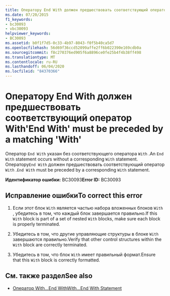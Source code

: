 ```yaml
---
title: Оператору End With должен предшествовать соответствующий оператор With
ms.date: 07/20/2015
f1_keywords:
- bc30093
- vbc30093
helpviewer_keywords:
- BC30093
ms.assetid: b0f1f7d5-0c33-4b97-8043-f0f5b40ca5d7
ms.openlocfilehash: 56d69f36ccd52099affe2ff6b022390e169cdb0a
ms.sourcegitcommit: f8c270376ed905f6a8896ce0fe25b4f4b38ff498
ms.translationtype: MT
ms.contentlocale: ru-RU
ms.lasthandoff: 06/04/2020
ms.locfileid: "84370366"
---
```

# <a name="end-with-must-be-preceded-by-a-matching-with"></a><span data-ttu-id="ab892-102">Оператору End With должен предшествовать соответствующий оператор With</span><span class="sxs-lookup"><span data-stu-id="ab892-102">'End With' must be preceded by a matching 'With'</span></span>
<span data-ttu-id="ab892-103">Оператор `End With` указан без соответствующего оператора `With` .</span><span class="sxs-lookup"><span data-stu-id="ab892-103">An `End With` statement occurs without a corresponding `With` statement.</span></span> <span data-ttu-id="ab892-104">Оператору`End With` должен предшествовать соответствующий оператор `With` .</span><span class="sxs-lookup"><span data-stu-id="ab892-104">`End With` must be preceded by a corresponding `With` statement.</span></span>  
  
 <span data-ttu-id="ab892-105">**Идентификатор ошибки:** BC30093</span><span class="sxs-lookup"><span data-stu-id="ab892-105">**Error ID:** BC30093</span></span>  
  
## <a name="to-correct-this-error"></a><span data-ttu-id="ab892-106">Исправление ошибки</span><span class="sxs-lookup"><span data-stu-id="ab892-106">To correct this error</span></span>  
  
1. <span data-ttu-id="ab892-107">Если этот блок `With` является частью набора вложенных блоков `With` , убедитесь в том, что каждый блок завершается правильно.</span><span class="sxs-lookup"><span data-stu-id="ab892-107">If this `With` block is part of a set of nested `With` blocks, make sure each block is properly terminated.</span></span>  
  
2. <span data-ttu-id="ab892-108">Убедитесь в том, что другие управляющие структуры в блоке `With` завершаются правильно.</span><span class="sxs-lookup"><span data-stu-id="ab892-108">Verify that other control structures within the `With` block are correctly terminated.</span></span>  
  
3. <span data-ttu-id="ab892-109">Убедитесь в том, что блок `With` имеет правильный формат.</span><span class="sxs-lookup"><span data-stu-id="ab892-109">Ensure that this `With` block is correctly formatted.</span></span>  
  
## <a name="see-also"></a><span data-ttu-id="ab892-110">См. также раздел</span><span class="sxs-lookup"><span data-stu-id="ab892-110">See also</span></span>

- [<span data-ttu-id="ab892-111">Оператор With…End With</span><span class="sxs-lookup"><span data-stu-id="ab892-111">With...End With Statement</span></span>](../language-reference/statements/with-end-with-statement.md)
